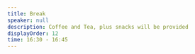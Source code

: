 ```yaml
---
title: Break
speaker: null
description: Coffee and Tea, plus snacks will be provided
displayOrder: 12
time: 16:30 - 16:45
---
```

